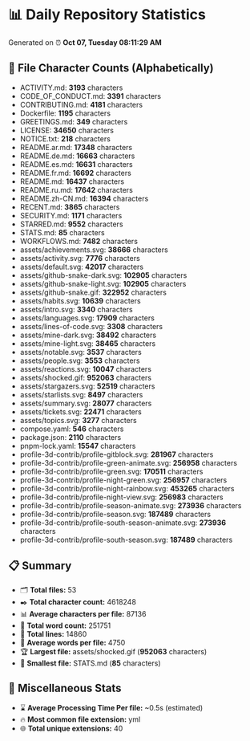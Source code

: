 # 📊 Daily Repository Statistics
Generated on ⏰ **Oct 07, Tuesday 08:11:29 AM**

## 📂 File Character Counts (Alphabetically)
- ACTIVITY.md: **3193** characters
- CODE_OF_CONDUCT.md: **3391** characters
- CONTRIBUTING.md: **4181** characters
- Dockerfile: **1195** characters
- GREETINGS.md: **349** characters
- LICENSE: **34650** characters
- NOTICE.txt: **218** characters
- README.ar.md: **17348** characters
- README.de.md: **16663** characters
- README.es.md: **16631** characters
- README.fr.md: **16692** characters
- README.md: **16437** characters
- README.ru.md: **17642** characters
- README.zh-CN.md: **16394** characters
- RECENT.md: **3865** characters
- SECURITY.md: **1171** characters
- STARRED.md: **9552** characters
- STATS.md: **85** characters
- WORKFLOWS.md: **7482** characters
- assets/achievements.svg: **38666** characters
- assets/activity.svg: **7776** characters
- assets/default.svg: **42017** characters
- assets/github-snake-dark.svg: **102905** characters
- assets/github-snake-light.svg: **102905** characters
- assets/github-snake.gif: **322952** characters
- assets/habits.svg: **10639** characters
- assets/intro.svg: **3340** characters
- assets/languages.svg: **17909** characters
- assets/lines-of-code.svg: **3308** characters
- assets/mine-dark.svg: **38492** characters
- assets/mine-light.svg: **38465** characters
- assets/notable.svg: **3537** characters
- assets/people.svg: **3553** characters
- assets/reactions.svg: **10047** characters
- assets/shocked.gif: **952063** characters
- assets/stargazers.svg: **52519** characters
- assets/starlists.svg: **8497** characters
- assets/summary.svg: **28077** characters
- assets/tickets.svg: **22471** characters
- assets/topics.svg: **3277** characters
- compose.yaml: **546** characters
- package.json: **2110** characters
- pnpm-lock.yaml: **15547** characters
- profile-3d-contrib/profile-gitblock.svg: **281967** characters
- profile-3d-contrib/profile-green-animate.svg: **256958** characters
- profile-3d-contrib/profile-green.svg: **170511** characters
- profile-3d-contrib/profile-night-green.svg: **256957** characters
- profile-3d-contrib/profile-night-rainbow.svg: **453265** characters
- profile-3d-contrib/profile-night-view.svg: **256983** characters
- profile-3d-contrib/profile-season-animate.svg: **273936** characters
- profile-3d-contrib/profile-season.svg: **187489** characters
- profile-3d-contrib/profile-south-season-animate.svg: **273936** characters
- profile-3d-contrib/profile-south-season.svg: **187489** characters

## 📋 Summary
- 🗂️ **Total files:** 53
- ✒️ **Total character count:** 4618248
- 📊 **Average characters per file:** 87136
- 📝 **Total word count:** 251751
- 🧾 **Total lines:** 14860
- 📐 **Average words per file:** 4750
- 🏆 **Largest file:** assets/shocked.gif (**952063** characters)
- 🥉 **Smallest file:** STATS.md (**85** characters)

## 🌟 Miscellaneous Stats
- ⌛ **Average Processing Time Per file:** ~0.5s (estimated)
- 🔥 **Most common file extension:** yml
- 🌐 **Total unique extensions:** 40
